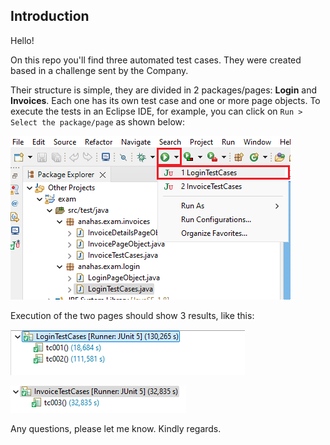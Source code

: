 ## Introduction

Hello!

On this repo you'll find three automated test cases. They were created based in a challenge sent by the Company.

Their structure is simple, they are divided in 2 packages/pages: __Login__ and __Invoices__. Each one has its own test case and one or more page objects.
To execute the tests in an Eclipse IDE, for example, you can click on `Run > Select the package/page` as shown below:

![Example](https://github.com/alicenahassilva/ecore/blob/master/exam/files/how_to_run.png)

Execution of the two pages should show 3 results, like this:

![Execution1](https://github.com/alicenahassilva/ecore/blob/master/exam/files/login_tc_result.png)


![Execution2](https://github.com/alicenahassilva/ecore/blob/master/exam/files/invoice_tc_result.png)


Any questions, please let me know.
Kindly regards.
